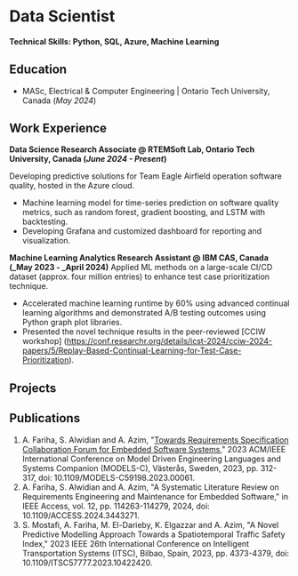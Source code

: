 # Data Scientist

#### Technical Skills: Python, SQL, Azure, Machine Learning

## Education						       		
- MASc, Electrical & Computer Engineering	| Ontario Tech University, Canada (_May 2024_)	 			        		

## Work Experience
**Data Science Research Associate @ RTEMSoft Lab, Ontario Tech University, Canada (_June 2024 - Present_)**

Developing predictive solutions for Team Eagle Airfield operation software quality, hosted in the Azure cloud.
- Machine learning model for time-series prediction on software quality metrics, such as random forest, gradient boosting, and LSTM with backtesting.
-	Developing Grafana and customized dashboard for reporting and visualization.  

**Machine Learning Analytics Research Assistant @ IBM CAS, Canada (_May 2023 - _April 2024)**
Applied ML methods on a large-scale CI/CD dataset (approx. four million entries) to enhance test case prioritization technique. 
- Accelerated machine learning runtime by 60% using advanced continual learning algorithms and demonstrated A/B testing outcomes using Python graph plot libraries.
- Presented the novel technique results in the peer-reviewed [CCIW workshop] (https://conf.researchr.org/details/icst-2024/cciw-2024-papers/5/Replay-Based-Continual-Learning-for-Test-Case-Prioritization).

## Projects


## Publications
1. A. Fariha, S. Alwidian and A. Azim, "[Towards Requirements Specification Collaboration Forum for Embedded Software Systems](https://ieeexplore.ieee.org/abstract/document/10350761)," 2023 ACM/IEEE International Conference on Model Driven Engineering Languages and Systems Companion (MODELS-C), Västerås, Sweden, 2023, pp. 312-317, doi: 10.1109/MODELS-C59198.2023.00061.
2. A. Fariha, S. Alwidian and A. Azim, "A Systematic Literature Review on Requirements Engineering and Maintenance for Embedded Software," in IEEE Access, vol. 12, pp. 114263-114279, 2024, doi: 10.1109/ACCESS.2024.3443271.
3. S. Mostafi, A. Fariha, M. El-Darieby, K. Elgazzar and A. Azim, "A Novel Predictive Modelling Approach Towards a Spatiotemporal Traffic Safety Index," 2023 IEEE 26th International Conference on Intelligent Transportation Systems (ITSC), Bilbao, Spain, 2023, pp. 4373-4379, doi: 10.1109/ITSC57777.2023.10422420.
